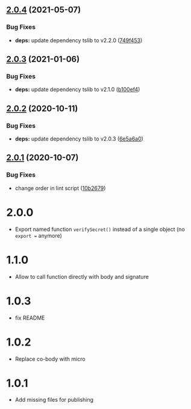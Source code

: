 ## [2.0.4](https://github.com/screendriver/verify-github-webhook-secret/compare/v2.0.3...v2.0.4) (2021-05-07)


### Bug Fixes

* **deps:** update dependency tslib to v2.2.0 ([749f453](https://github.com/screendriver/verify-github-webhook-secret/commit/749f453df0b16b63096cf67156ab346ddc6f1fde))

## [2.0.3](https://github.com/screendriver/verify-github-webhook-secret/compare/v2.0.2...v2.0.3) (2021-01-06)


### Bug Fixes

* **deps:** update dependency tslib to v2.1.0 ([b100ef4](https://github.com/screendriver/verify-github-webhook-secret/commit/b100ef4092526968dcf7ddcbfce0cae9a1b99a56))

## [2.0.2](https://github.com/screendriver/verify-github-webhook-secret/compare/v2.0.1...v2.0.2) (2020-10-11)


### Bug Fixes

* **deps:** update dependency tslib to v2.0.3 ([6e5a6a0](https://github.com/screendriver/verify-github-webhook-secret/commit/6e5a6a0b6bff843db1b1c18a6636436787d67b33))

## [2.0.1](https://github.com/screendriver/verify-github-webhook-secret/compare/v2.0.0...v2.0.1) (2020-10-07)


### Bug Fixes

* change order in lint script ([10b2679](https://github.com/screendriver/verify-github-webhook-secret/commit/10b2679dc9c366eec5836946bc1df5c9a0e497bf))

# 2.0.0

- Export named function `verifySecret()` instead of a single object (no `export =` anymore)

# 1.1.0

- Allow to call function directly with body and signature

# 1.0.3

- fix README

# 1.0.2

- Replace co-body with micro

# 1.0.1

- Add missing files for publishing
